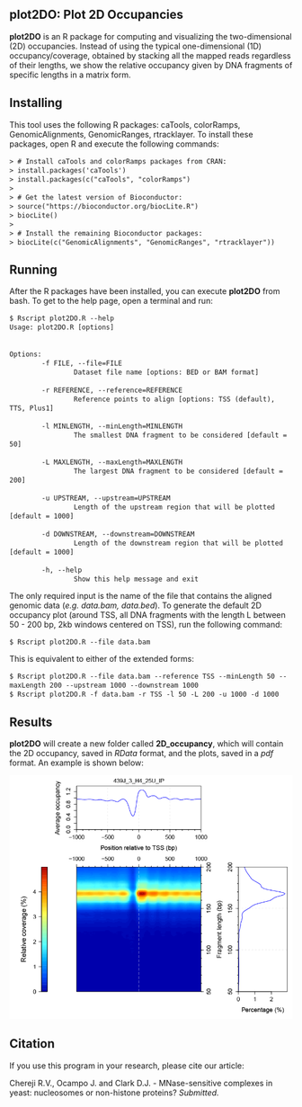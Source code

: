## plot2DO: Plot 2D Occupancies

**plot2DO** is an R package for computing and visualizing the two-dimensional (2D) occupancies. Instead of using the typical one-dimensional (1D) occupancy/coverage, obtained by stacking all the mapped reads regardless of their lengths, we show the relative occupancy given by DNA fragments of specific lengths in a matrix form.

## Installing
This tool uses the following R packages: caTools, colorRamps, GenomicAlignments, GenomicRanges, rtracklayer.
To install these packages, open R and execute the following commands:
```{r}
> # Install caTools and colorRamps packages from CRAN:
> install.packages('caTools')
> install.packages(c("caTools", "colorRamps")
>                  
> # Get the latest version of Bioconductor:
> source("https://bioconductor.org/biocLite.R")
> biocLite()
> 
> # Install the remaining Bioconductor packages:
> biocLite(c("GenomicAlignments", "GenomicRanges", "rtracklayer"))
```


## Running

After the R packages have been installed, you can execute **plot2DO** from bash. To get to the help page, open a terminal and run:
```{html}
$ Rscript plot2DO.R --help
Usage: plot2DO.R [options]


Options:
        -f FILE, --file=FILE
                Dataset file name [options: BED or BAM format]

        -r REFERENCE, --reference=REFERENCE
                Reference points to align [options: TSS (default), TTS, Plus1]

        -l MINLENGTH, --minLength=MINLENGTH
                The smallest DNA fragment to be considered [default = 50]

        -L MAXLENGTH, --maxLength=MAXLENGTH
                The largest DNA fragment to be considered [default = 200]

        -u UPSTREAM, --upstream=UPSTREAM
                Length of the upstream region that will be plotted [default = 1000]

        -d DOWNSTREAM, --downstream=DOWNSTREAM
                Length of the downstream region that will be plotted [default = 1000]

        -h, --help
                Show this help message and exit
```
The only required input is the name of the file that contains the aligned genomic data (*e.g. data.bam, data.bed*). To generate the default 2D occupancy plot (around TSS, all DNA fragments with the length L between 50 - 200 bp, 2kb windows centered on TSS), run the following command:
```{html}
$ Rscript plot2DO.R --file data.bam
```
This is equivalent to either of the extended forms:
```{html}
$ Rscript plot2DO.R --file data.bam --reference TSS --minLength 50 --maxLength 200 --upstream 1000 --downstream 1000
$ Rscript plot2DO.R -f data.bam -r TSS -l 50 -L 200 -u 1000 -d 1000
```


## Results

**plot2DO** will create a new folder called **2D_occupancy**, which will contain the 2D occupancy, saved in *RData* format, and the plots, saved in a *pdf* format. An example is shown below:

![Example figure generated by **plot2DO**. Dataset: 439J_3_H4_25U_IP; Reference: TSS; 50 bp $\leq$ L $\leq$ 200 bp; Upstream/Downstream window = 1 kb.](img.tif)


## Citation
If you use this program in your research, please cite our article:

Chereji R.V., Ocampo J. and Clark D.J. - MNase-sensitive complexes in yeast: nucleosomes or non-histone proteins? *Submitted.*
